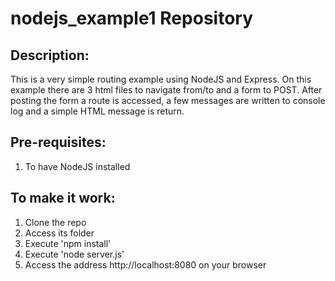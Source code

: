# nodejs_example1 Repository

## Description:
  This is a very simple routing example using NodeJS and Express.
  On this example there are 3 html files to navigate from/to and a form to POST.
  After posting the form a route is accessed, a few messages are written to console log and a simple HTML message is return.

## Pre-requisites:
  1. To have NodeJS installed

## To make it work:
  1. Clone the repo
  2. Access its folder
  3. Execute 'npm install'
  4. Execute 'node server.js'
  5. Access the address http://localhost:8080 on your browser

